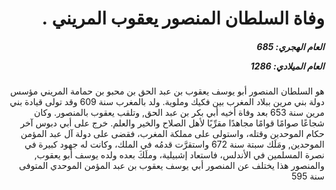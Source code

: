 <h1 dir="rtl">وفاة السلطان المنصور يعقوب المريني .</h1>

<h5 dir="rtl">العام الهجري:  685

العام الميلادي: 1286

</h5>

<p dir="rtl">هو السلطان المنصور أبو يوسف يعقوب بن عبد الحق بن محبو بن حمامة المريني مؤسس دولة بني مرين ببلاد المغرب بين فكيك وملوية. ولد بالمغرب سنة 609 وقد تولى قيادة بني مرين سنة 653 بعد وفاة أخيه أبي بكر بن عبد الحق, وتلقب يعقوب بالمنصور. وكان شجاعًا صوامًا قوامًا مجاهدًا مقرِّبًا لأهل الصلاح والخير والعلم. خرج على أبي دبوس آخر حكام الموحدين وقتله، واستولى على مملكة المغرب، فقضى على دولة آل عبد المؤمن الموحدين, ومَلَك سبتة سنة 672 واستقرَّت قدمُه في الملك، وكانت له جهود كبيرة في نصرة المسلمين في الأندلس، فاستعاد إشبيلية، وملَكَ بعده ولده يوسف أبو يعقوب, والمنصور هذا يختلف عن المنصور أبي يوسف يعقوب بن عبد المؤمن الموحدي المتوفى سنة 595</p></br>
